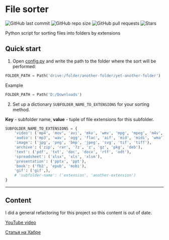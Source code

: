 # File sorter

![GitHub last commit](https://img.shields.io/github/last-commit/lesskop/file-sorter)
![GitHub repo size](https://img.shields.io/github/repo-size/lesskop/file-sorter)
![GitHub pull requests](https://img.shields.io/github/issues-pr/lesskop/file-sorter)
![Stars](https://img.shields.io/github/stars/lesskop/file-sorter?style=social)

Python script for sorting files into folders by extensions

## Quick start

1. Open [config.py](config.py) and write the path to the folder where the sort will be performed:

```python
FOLDER_PATH = Path('drive:/folder/another-folder/yet-another-folder')
```

Example

```python
FOLDER_PATH = Path('D:/Downloads')
```

2. Set up a dictionary `SUBFOLDER_NAME_TO_EXTENSIONS` for your sorting method.

**Key** - subfolder name, **value** - tuple of file extensions for this subfolder.

```python
SUBFOLDER_NAME_TO_EXTENSIONS = {
    'video': ('mp4', 'mov', 'avi', 'mkv', 'wmv', 'mpg', 'mpeg', 'm4v', 'h264'),
    'audio': ('mp3', 'wav', 'ogg', 'flac', 'aif', 'mid', 'midi', 'wma'),
    'image': ('jpg', 'png', 'bmp', 'jpeg', 'svg', 'tif', 'tiff'),
    'archive': ('zip', 'rar', '7z', 'z', 'gz', 'pkg', 'deb'),
    'text': ('pdf', 'txt', 'doc', 'docx', 'rtf', 'odt'),
    'spreadsheet': ('xlsx', 'xls', 'xlsm'),
    'presentation': ('pptx', 'ppt'),
    'book': ('fb2', 'epub', 'mobi'),
    'gif': ('gif',),
    # 'subfolder-name': ('extension', 'another-extension')
}
```

---
## Content

I did a general refactoring for this project so this content is out of date.

[YouTube video](https://youtu.be/kzVqBtrlr9o)

[Статья на Хабре](https://habr.com/ru/post/562362/)
